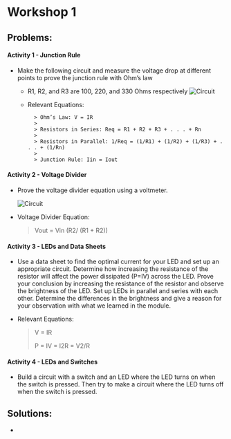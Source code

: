 # Workshop 1

## Problems:

#### Activity 1 - Junction Rule
* Make the following circuit and measure the voltage drop at different points to prove the junction rule with Ohm’s law

	- R1, R2, and R3 are 100, 220, and 330 Ohms respectively
		![Circuit](https://bmesbuildteamucla.github.io/Workshops/Workshop%201/Activity%201%20Circuit.jpg)
	
	- Relevant Equations:
	
			> Ohm’s Law: V = IR
			>
			> Resistors in Series: Req = R1 + R2 + R3 + . . . + Rn
			>
			> Resistors in Parallel: 1/Req = (1/R1) + (1/R2) + (1/R3) + . . . + (1/Rn)
			>
			> Junction Rule: Iin = Iout


#### Activity 2 - Voltage Divider
* Prove the voltage divider equation using a voltmeter.

     ![Circuit](https://bmesbuildteamucla.github.io/Workshops/Workshop%201/Activity%202%20Circuit.png)
      
* Voltage Divider Equation:

    > Vout = Vin (R2/ (R1 + R2))


#### Activity 3 - LEDs and Data Sheets
* Use a data sheet to find the optimal current for your LED and set up an appropriate circuit. Determine how increasing the resistance of the resistor will affect the power dissipated (P=IV) across the LED. Prove your conclusion by increasing the resistance of the resistor and observe the brightness of the LED. Set up LEDs in parallel and series with each other. Determine the differences in the brightness and give a reason for your observation with what we learned in the module.

* Relevant Equations:

	> V = IR
  >
  > P = IV = I2R = V2/R


#### Activity 4 - LEDs and Switches
* Build a circuit with a switch and an LED where the LED turns on when the switch is pressed. Then try to make a circuit where the LED turns off when the switch is pressed.



## Solutions:
*
